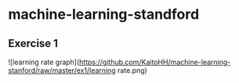 # machine-learning-standford
## Exercise 1
![learning rate graph](https://github.com/KaitoHH/machine-learning-stanford/raw/master/ex1/learning rate.png)
